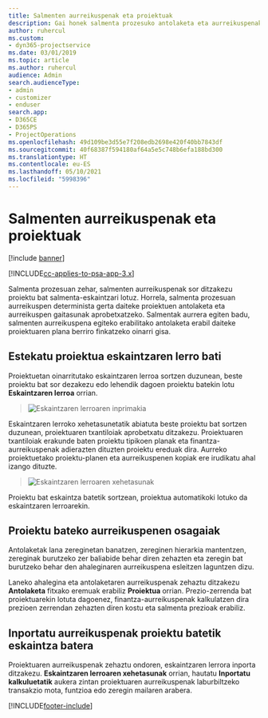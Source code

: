 ```yaml
---
title: Salmenten aurreikuspenak eta proiektuak
description: Gai honek salmenta prozesuko antolaketa eta aurreikuspenak aprobetxatzeari buruzko informazioa eskaintzen du.
author: ruhercul
ms.custom:
- dyn365-projectservice
ms.date: 03/01/2019
ms.topic: article
ms.author: ruhercul
audience: Admin
search.audienceType:
- admin
- customizer
- enduser
search.app:
- D365CE
- D365PS
- ProjectOperations
ms.openlocfilehash: 49d109be3d55e7f208edb2698e420f40bb7843df
ms.sourcegitcommit: 40f68387f594180af64a5e5c748b6efa188bd300
ms.translationtype: HT
ms.contentlocale: eu-ES
ms.lasthandoff: 05/10/2021
ms.locfileid: "5998396"
---
```

# <a name="sales-estimates-and-projects"></a>Salmenten aurreikuspenak eta proiektuak

[!include [banner](../includes/psa-now-project-operations.md)]

[!INCLUDE[cc-applies-to-psa-app-3.x](../includes/cc-applies-to-psa-app-3x.md)]

Salmenta prozesuan zehar, salmenten aurreikuspenak sor ditzakezu proiektu bat salmenta-eskaintzari lotuz. Horrela, salmenta prozesuan aurreikuspen determinista gerta daiteke proiektuen antolaketa eta aurreikuspen gaitasunak aprobetxatzeko. Salmentak aurrera egiten badu, salmenten aurreikuspena egiteko erabilitako antolaketa erabil daiteke proiektuaren plana berriro finkatzeko oinarri gisa.

## <a name="linking-a-project-to-a-quote-line"></a>Estekatu proiektua eskaintzaren lerro bati

Proiektuetan oinarritutako eskaintzaren lerroa sortzen duzunean, beste proiektu bat sor dezakezu edo lehendik dagoen proiektu batekin lotu **Eskaintzaren lerroa** orrian. 

> ![Eskaintzaren lerroaren inprimakia](media/project-8.png)
 
Eskaintzaren lerroko xehetasunetatik abiatuta beste proiektu bat sortzen duzunean, proiektuaren txantiloiak aprobetxatu ditzakezu. Proiektuaren txantiloiak erakunde baten proiektu tipikoen planak eta finantza-aurreikuspenak adierazten dituzten proiektu ereduak dira. Aurreko proiektuetako proiektu-planen eta aurreikuspenen kopiak ere irudikatu ahal izango dituzte.

> ![Eskaintzaren lerroaren xehetasunak](media/project-9.png)
  
Proiektu bat eskaintza batetik sortzean, proiektua automatikoki lotuko da eskaintzaren lerroarekin.

## <a name="components-of-estimates-in-a-project"></a>Proiektu bateko aurreikuspenen osagaiak

Antolaketak lana zereginetan banatzen, zereginen hierarkia mantentzen, zereginak burutzeko zer baliabide behar diren zehazten eta zeregin bat burutzeko behar den ahaleginaren aurreikuspena esleitzen laguntzen dizu.

Laneko ahalegina eta antolaketaren aurreikuspenak zehaztu ditzakezu **Antolaketa** fitxako eremuak erabiliz **Proiektua** orrian. Prezio-zerrenda bat proiektuarekin lotuta dagoenez, finantza-aurreikuspenak kalkulatzen dira prezioen zerrendan zehazten diren kostu eta salmenta prezioak erabiliz.

## <a name="importing-estimates-from-a-project-into-a-quote"></a>Inportatu aurreikuspenak proiektu batetik eskaintza batera

Proiektuaren aurreikuspenak zehaztu ondoren, eskaintzaren lerrora inporta ditzakezu. **Eskaintzaren lerroaren xehetasunak** orrian, hautatu **Inportatu kalkuluetatik** aukera zintan proiektuaren aurreikuspenak laburbiltzeko transakzio mota, funtzioa edo zeregin mailaren arabera.


[!INCLUDE[footer-include](../includes/footer-banner.md)]